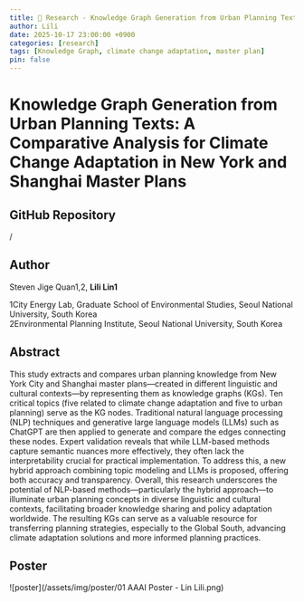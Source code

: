 ```yaml
---
title: 🔵 Research - Knowledge Graph Generation from Urban Planning Texts
author: Lili
date: 2025-10-17 23:00:00 +0900
categories: [research]
tags: [Knowledge Graph, climate change adaptation, master plan]
pin: false  
---
```

# **Knowledge Graph Generation from Urban Planning Texts**: A Comparative Analysis for Climate Change Adaptation in New York and Shanghai Master Plans

## GitHub Repository
/

## Author
Steven Jige Quan1,2, **Lili Lin1** <br>

1City Energy Lab, Graduate School of Environmental Studies, Seoul National University, South Korea<br>
2Environmental Planning Institute, Seoul National University, South Korea<br>

## Abstract
This study extracts and compares urban planning knowledge from New York City and Shanghai master plans—created in different linguistic and cultural contexts—by representing them as knowledge graphs (KGs). Ten critical topics (five related to climate change adaptation and five to urban planning) serve as the KG nodes. Traditional natural language processing (NLP) techniques and generative large language models (LLMs) such as ChatGPT are then applied to generate and compare the edges connecting these nodes. Expert validation reveals that while LLM-based methods capture semantic nuances more effectively, they often lack the interpretability crucial for practical implementation. To address this, a new hybrid approach combining topic modeling and LLMs is proposed, offering both accuracy and transparency. Overall, this research underscores the potential of NLP-based methods—particularly the hybrid approach—to illuminate urban planning concepts in diverse linguistic and cultural contexts, facilitating broader knowledge sharing and policy adaptation worldwide. The resulting KGs can serve as a valuable resource for transferring planning strategies, especially to the Global South, advancing climate adaptation solutions and more informed planning practices.

## Poster
![poster](/assets/img/poster/01 AAAI Poster - Lin Lili.png)

<!-- [![🌐 GitHub Repo](https://img.shields.io/badge/Visit-NYC_LCZ-blue?logo=github)](https://github.com/LiliLIN0324/NYC_LCZ)<br> -->
